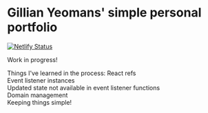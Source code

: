 # Gillian Yeomans' simple personal portfolio

[![Netlify Status](https://api.netlify.com/api/v1/badges/b30d98a3-cf80-40b4-a108-98f9fc37e5e2/deploy-status)](https://app.netlify.com/sites/gillian/deploys)

Work in progress! 

Things I've learned in the process:
React refs\
Event listener instances\
Updated state not available in event listener functions\
Domain management\
Keeping things simple!
